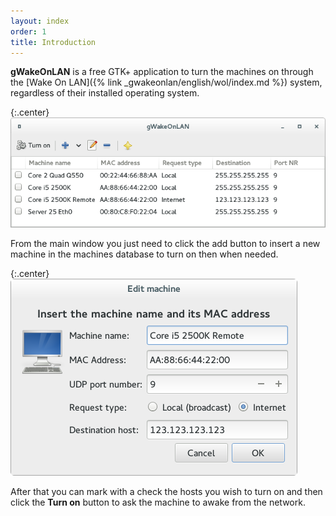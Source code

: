 ```yaml
---
layout: index
order: 1
title: Introduction
---
```

**gWakeOnLAN** is a free GTK+ application to turn the machines on through the
[Wake On LAN]({% link _gwakeonlan/english/wol/index.md %})
system, regardless of their installed operating system.

{:.center}
![Main window](/resources/gwakeonlan/archive/latest/english/main.png)

From the main window you just need to click the add button to insert a new
machine in the machines database to turn on then when needed.

{:.center}
![Detail window](/resources/gwakeonlan/archive/latest/english/detail.png)

After that you can mark with a check the hosts you wish to turn on and then
click the **Turn on** button to ask the machine to awake from the network.
